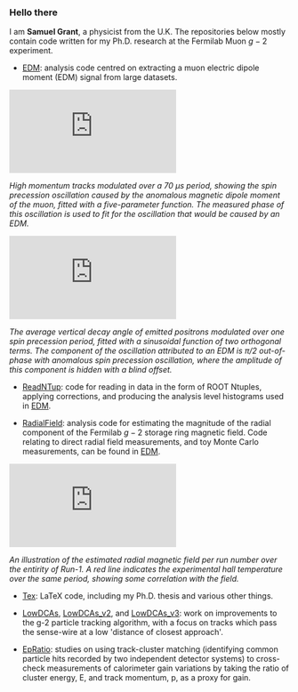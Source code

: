 ### Hello there 

I am **Samuel Grant**, a physicist from the U.K. The repositories below mostly contain code written for my Ph.D. research at the Fermilab Muon $g-2$ experiment. 

- [EDM](https://github.com/sam-grant/EDM): analysis code centred on extracting a muon electric dipole moment (EDM) signal from large datasets. 

![alt text](https://github.com/sam-grant/sam-grant/files/9822117/FoldedWiggle_70_Run-1a_250MeV_1000_2500_MeV_BQ.pdf)

*High momentum tracks modulated over a 70 µs period, showing the spin precession oscillation caused by the anomalous magnetic dipole moment of the muon, fitted with a five-parameter function. The measured phase of this oscillation is used to fit for the oscillation that would be caused by an EDM.*

![alt text](https://github.com/sam-grant/sam-grant/files/9822403/S12S18_edmFit_Run-1a_250MeV_1000_2500MeV_randomised_BQ.pdf)

*The average vertical decay angle of emitted positrons modulated over one spin precession period, fitted with a sinusoidal function of two orthogonal terms. The component of the oscillation attributed to an EDM is π/2 out-of-phase with anomalous spin precession oscillation, where the amplitude of this component is hidden with a blind offset.*

- [ReadNTup](https://github.com/sam-grant/ReadNTup): code for reading in data in the form of ROOT Ntuples, applying corrections, and producing the analysis level histograms used in [EDM](https://github.com/sam-grant/EDM). 

- [RadialField](https://github.com/sam-grant/RadialField): analysis code for estimating the magnitude of the radial component of the Fermilab $g-2$ storage ring magnetic field. Code relating to direct radial field measurements, and toy Monte Carlo measurements, can be found in [EDM](https://github.com/sam-grant/EDM). 

![alt text](https://github.com/sam-grant/sam-grant/files/9823223/BrTempOverlayRun1.pdf)

*An illustration of the estimated radial magnetic field per run number over the entirity of Run-1. A red line indicates the experimental hall temperature over the same period, showing some correlation with the field.*

- [Tex](https://github.com/sam-grant/Tex): LaTeX code, including my Ph.D. thesis and various other things. 

- [LowDCAs](https://github.com/sam-grant/LowDCAs), [LowDCAs_v2](https://github.com/sam-grant/LowDCAs_v2), and [LowDCAs_v3](https://github.com/sam-grant/LowDCAs_v3): work on improvements to the g-2 particle tracking algorithm, with a focus on tracks which pass the sense-wire at a low 'distance of closest approach'. 

- [EpRatio](https://github.com/sam-grant/EpRatio): studies on using track-cluster matching (identifying common particle hits recorded by two independent detector systems) to cross-check measurements of calorimeter gain variations by taking the ratio of cluster energy, E, and track momentum, p, as a proxy for gain. 

<!--
**sam-grant/sam-grant** is a ✨ _special_ ✨ repository because its `README.md` (this file) appears on your GitHub profile.

Here are some ideas to get you started:

- 🔭 I’m currently working on ...
- 🌱 I’m currently learning ...
- 👯 I’m looking to collaborate on ...
- 🤔 I’m looking for help with ...
- 💬 Ask me about ...
- 📫 How to reach me: ...
- 😄 Pronouns: ...
- ⚡ Fun fact: ...
-->
